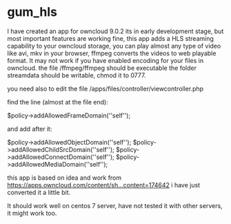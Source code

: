 # gum_hls

I have created an app for owncloud 9.0.2 its in early development stage, but most important features are working fine,
this app adds a HLS streaming capability to your owncloud storage,
you can play almost any type of video like avi, mkv in your browser,
ffmpeg converts the videos to web playable format.
It may not work if you have enabled encoding for your files in owncloud.
the file /ffmpeg/ffmpeg should be executable
the folder streamdata should be writable, chmod it to 0777.

you need also to edit the file /apps/files/controller/viewcontroller.php

find the line (almost at the file end):

$policy->addAllowedFrameDomain('\'self\'');

and add after it:

$policy->addAllowedObjectDomain('\'self\'');
$policy->addAllowedChildSrcDomain('\'self\'');
$policy->addAllowedConnectDomain('\'self\'');
$policy->addAllowedMediaDomain('\'self\'');

this app is based on idea and work from https://apps.owncloud.com/content/sh...content=174642
i have just converted it a little bit.

It should work well on centos 7 server, have not tested it with other servers, it might work too.
